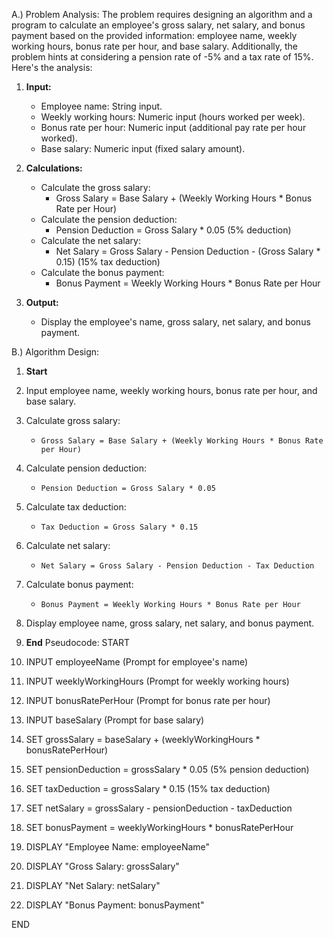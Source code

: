 A.) Problem Analysis:
The problem requires designing an algorithm and a program to calculate an employee's gross salary, net salary, and bonus payment based on the provided information: employee name, weekly working hours, bonus rate per hour, and base salary. Additionally, the problem hints at considering a pension rate of -5% and a tax rate of 15%. Here's the analysis:

1. **Input:**
   - Employee name: String input.
   - Weekly working hours: Numeric input (hours worked per week).
   - Bonus rate per hour: Numeric input (additional pay rate per hour worked).
   - Base salary: Numeric input (fixed salary amount).

2. **Calculations:**
   - Calculate the gross salary:
     - Gross Salary = Base Salary + (Weekly Working Hours * Bonus Rate per Hour)
   - Calculate the pension deduction:
     - Pension Deduction = Gross Salary * 0.05 (5% deduction)
   - Calculate the net salary:
     - Net Salary = Gross Salary - Pension Deduction - (Gross Salary * 0.15) (15% tax deduction)
   - Calculate the bonus payment:
     - Bonus Payment = Weekly Working Hours * Bonus Rate per Hour

3. **Output:**
   - Display the employee's name, gross salary, net salary, and bonus payment.

B.) Algorithm Design:

1. **Start**
2. Input employee name, weekly working hours, bonus rate per hour, and base salary.
3. Calculate gross salary:
   - `Gross Salary = Base Salary + (Weekly Working Hours * Bonus Rate per Hour)`
4. Calculate pension deduction:
   - `Pension Deduction = Gross Salary * 0.05`
5. Calculate tax deduction:
   - `Tax Deduction = Gross Salary * 0.15`
6. Calculate net salary:
   - `Net Salary = Gross Salary - Pension Deduction - Tax Deduction`
7. Calculate bonus payment:
   - `Bonus Payment = Weekly Working Hours * Bonus Rate per Hour`
8. Display employee name, gross salary, net salary, and bonus payment.
9. **End**
Pseudocode:
START

1. INPUT employeeName (Prompt for employee's name)
2. INPUT weeklyWorkingHours (Prompt for weekly working hours)
3. INPUT bonusRatePerHour (Prompt for bonus rate per hour)
4. INPUT baseSalary (Prompt for base salary)

5. SET grossSalary = baseSalary + (weeklyWorkingHours * bonusRatePerHour)
6. SET pensionDeduction = grossSalary * 0.05 (5% pension deduction)
7. SET taxDeduction = grossSalary * 0.15 (15% tax deduction)
8. SET netSalary = grossSalary - pensionDeduction - taxDeduction
9. SET bonusPayment = weeklyWorkingHours * bonusRatePerHour

10. DISPLAY "Employee Name: employeeName"
11. DISPLAY "Gross Salary: grossSalary"
12. DISPLAY "Net Salary: netSalary"
13. DISPLAY "Bonus Payment: bonusPayment"

END

